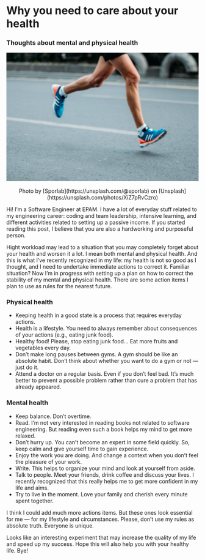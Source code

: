 # Why you need to care about your health

### Thoughts about mental and physical health

![Cover](https://raw.githubusercontent.com/balovbohdan/balovbohdan.github.io/github-page/content/blog/posts/why-you-need-to-care-about-your-health/cover.jpg)
<center>Photo by [Sporlab](https://unsplash.com/@sporlab) on [Unsplash](https://unsplash.com/photos/XiZ7pRvCzro)</center>

Hi! I’m a Software Engineer at EPAM. I have a lot of everyday stuff related to my engineering career: coding and team leadership, intensive learning, and different activities related to setting up a passive income. If you started reading this post, I believe that you are also a hardworking and purposeful person.

Hight workload may lead to a situation that you may completely forget about your health and worsen it a lot. I mean both mental and physical health. And this is what I’ve recently recognized in my life: my health is not so good as I thought, and I need to undertake immediate actions to correct it. Familiar situation?
Now I’m in progress with setting up a plan on how to correct the stability of my mental and physical health. There are some action items I plan to use as rules for the nearest future.

### Physical health
- Keeping health in a good state is a process that requires everyday actions.
- Health is a lifestyle. You need to always remember about consequences of your actions (e.g., eating junk food).
- Healthy food! Please, stop eating junk food… Eat more fruits and vegetables every day.
- Don’t make long pauses between gyms. A gym should be like an absolute habit. Don’t think about whether you want to do a gym or not — just do it.
- Attend a doctor on a regular basis. Even if you don’t feel bad. It’s much better to prevent a possible problem rather than cure a problem that has already appeared.

### Mental health
- Keep balance. Don’t overtime.
- Read. I’m not very interested in reading books not related to software engineering. But reading even such a book helps my mind to get more relaxed.
- Don’t hurry up. You can’t become an expert in some field quickly. So, keep calm and give yourself time to gain experience.
- Enjoy the work you are doing. And change a context when you don’t feel the pleasure of your work.
- Write. This helps to organize your mind and look at yourself from aside.
- Talk to people. Meet your friends, drink coffee and discuss your lives. I recently recognized that this really helps me to get more confident in my life and aims.
- Try to live in the moment. Love your family and cherish every minute spent together.

I think I could add much more actions items. But these ones look essential for me — for my lifestyle and circumstances. Please, don’t use my rules as absolute truth. Everyone is unique.

Looks like an interesting experiment that may increase the quality of my life and speed up my success. Hope this will also help you with your healthy life. Bye!
